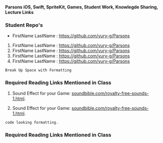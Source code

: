 #### Parsons iOS, Swift, SpriteKit, Games, Student Work, Knowlegde Sharing, Lecture Links


### Student Repo's
* FirstName LastName : https://github.com/yury-g/Parsons
1. FirstName LastName : https://github.com/yury-g/Parsons
1. FirstName LastName : https://github.com/yury-g/Parsons
1. FirstName LastName : https://github.com/yury-g/Parsons
1. FirstName LastName : https://github.com/yury-g/Parsons


```
Break Up Space with Formatting 
```

### Required Reading Links Mentioned in Class
1. Sound Effect for your Game:
 [soundbible.com/royalty-free-sounds-1.html](http://soundbible.com/royalty-free-sounds-1.html).

2. Sound Effect for your Game:
 [soundbible.com/royalty-free-sounds-1.html](http://soundbible.com/royalty-free-sounds-1.html).


```
code looking formatting. 
```
### Required Reading Links Mentioned in Class
